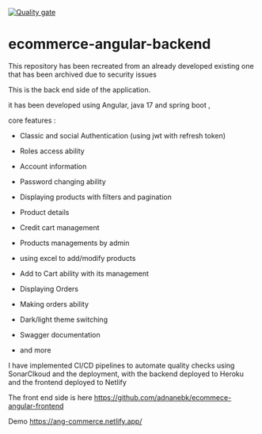 [![Quality gate](https://sonarcloud.io/api/project_badges/quality_gate?project=adnanebk_ecommerce-spring-backend)](https://sonarcloud.io/summary/new_code?id=adnanebk_ecommerce-spring-backend)

# ecommerce-angular-backend

This repository has been recreated from an already developed existing one that has been archived due to security issues


This is the back end side of the application.

it has been developed using Angular, java 17 and spring boot  ,

core features :

* Classic and social Authentication (using jwt with refresh token)

* Roles access ability

* Account information

* Password changing ability

* Displaying products with filters and pagination

* Product details

* Credit cart management

* Products managements by admin

* using excel to add/modify products

* Add to Cart ability with its management

* Displaying Orders

* Making orders ability

* Dark/light theme switching

* Swagger documentation

* and more

I have implemented CI/CD pipelines to automate quality checks using SonarClkoud and the deployment, with the backend deployed to Heroku and the frontend deployed to Netlify

The front end side is here https://github.com/adnanebk/ecommece-angular-frontend

Demo https://ang-commerce.netlify.app/
